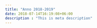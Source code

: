 ```yaml
---
title: "Anno 2018-2019"
date: 2018-07-14T16:19:08+06:00
description : "This is meta description"
---
```


